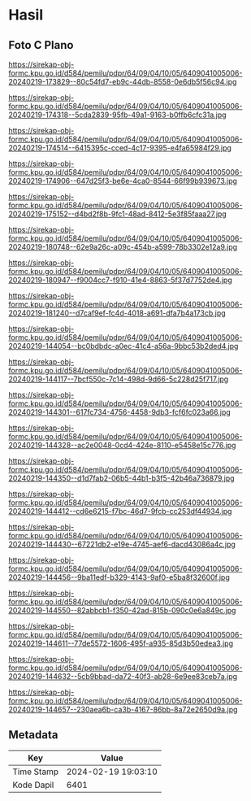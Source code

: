 # Hasil

## Foto C Plano

https://sirekap-obj-formc.kpu.go.id/d584/pemilu/pdpr/64/09/04/10/05/6409041005006-20240219-173829--80c54fd7-eb9c-44db-8558-0e6db5f56c94.jpg

https://sirekap-obj-formc.kpu.go.id/d584/pemilu/pdpr/64/09/04/10/05/6409041005006-20240219-174318--5cda2839-95fb-49a1-9163-b0ffb6cfc31a.jpg

https://sirekap-obj-formc.kpu.go.id/d584/pemilu/pdpr/64/09/04/10/05/6409041005006-20240219-174514--6415395c-cced-4c17-9395-e4fa65984f29.jpg

https://sirekap-obj-formc.kpu.go.id/d584/pemilu/pdpr/64/09/04/10/05/6409041005006-20240219-174906--647d25f3-be6e-4ca0-8544-66f99b939673.jpg

https://sirekap-obj-formc.kpu.go.id/d584/pemilu/pdpr/64/09/04/10/05/6409041005006-20240219-175152--d4bd2f8b-9fc1-48ad-8412-5e3f85faaa27.jpg

https://sirekap-obj-formc.kpu.go.id/d584/pemilu/pdpr/64/09/04/10/05/6409041005006-20240219-180748--62e9a26c-a09c-454b-a599-78b3302e12a9.jpg

https://sirekap-obj-formc.kpu.go.id/d584/pemilu/pdpr/64/09/04/10/05/6409041005006-20240219-180947--f9004cc7-f910-41e4-8863-5f37d7752de4.jpg

https://sirekap-obj-formc.kpu.go.id/d584/pemilu/pdpr/64/09/04/10/05/6409041005006-20240219-181240--d7caf9ef-fc4d-4018-a691-dfa7b4a173cb.jpg

https://sirekap-obj-formc.kpu.go.id/d584/pemilu/pdpr/64/09/04/10/05/6409041005006-20240219-144054--bc0bdbdc-a0ec-41c4-a56a-9bbc53b2ded4.jpg

https://sirekap-obj-formc.kpu.go.id/d584/pemilu/pdpr/64/09/04/10/05/6409041005006-20240219-144117--7bcf550c-7c14-498d-9d66-5c228d25f717.jpg

https://sirekap-obj-formc.kpu.go.id/d584/pemilu/pdpr/64/09/04/10/05/6409041005006-20240219-144301--617fc734-4756-4458-9db3-fcf6fc023a66.jpg

https://sirekap-obj-formc.kpu.go.id/d584/pemilu/pdpr/64/09/04/10/05/6409041005006-20240219-144328--ac2e0048-0cd4-424e-8110-e5458e15c776.jpg

https://sirekap-obj-formc.kpu.go.id/d584/pemilu/pdpr/64/09/04/10/05/6409041005006-20240219-144350--d1d7fab2-06b5-44b1-b3f5-42b46a736879.jpg

https://sirekap-obj-formc.kpu.go.id/d584/pemilu/pdpr/64/09/04/10/05/6409041005006-20240219-144412--cd6e6215-f7bc-46d7-9fcb-cc253df44934.jpg

https://sirekap-obj-formc.kpu.go.id/d584/pemilu/pdpr/64/09/04/10/05/6409041005006-20240219-144430--67221db2-e19e-4745-aef6-dacd43086a4c.jpg

https://sirekap-obj-formc.kpu.go.id/d584/pemilu/pdpr/64/09/04/10/05/6409041005006-20240219-144456--9ba11edf-b329-4143-9af0-e5ba8f32600f.jpg

https://sirekap-obj-formc.kpu.go.id/d584/pemilu/pdpr/64/09/04/10/05/6409041005006-20240219-144550--82abbcb1-f350-42ad-815b-090c0e6a849c.jpg

https://sirekap-obj-formc.kpu.go.id/d584/pemilu/pdpr/64/09/04/10/05/6409041005006-20240219-144611--77de5572-1606-495f-a935-85d3b50edea3.jpg

https://sirekap-obj-formc.kpu.go.id/d584/pemilu/pdpr/64/09/04/10/05/6409041005006-20240219-144632--5cb9bbad-da72-40f3-ab28-6e9ee83ceb7a.jpg

https://sirekap-obj-formc.kpu.go.id/d584/pemilu/pdpr/64/09/04/10/05/6409041005006-20240219-144657--230aea6b-ca3b-4167-86bb-8a72e2650d9a.jpg


## Metadata

| Key        | Value               |
| ---------- | ------------------- |
| Time Stamp | 2024-02-19 19:03:10 |
| Kode Dapil | 6401                |



